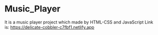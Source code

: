 # Music_Player
It is a music player project which made by HTML-CSS and JavaScript
Link is: https://delicate-cobbler-c7fbf1.netlify.app
